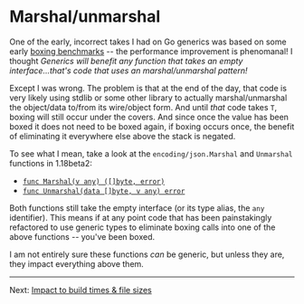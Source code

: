# Marshal/unmarshal

One of the early, incorrect takes I had on Go generics was based on some early [boxing benchmarks](../06-benchmarks/01-boxing.md) -- the performance improvement is phenomanal! I thought _Generics will benefit any function that takes an empty interface...that's code that uses an marshal/unmarshal pattern!_

Except I was wrong. The problem is that at the end of the day, that code is very likely using stdlib or some other library to actually marshal/unmarshal the object/data to/from its wire/object form. And until _that_ code takes `T`, boxing will still occur under the covers. And since once the value has been boxed it does not need to be boxed again, if boxing occurs once, the benefit of eliminating it everywhere else above the stack is negated.

To see what I mean, take a look at the `encoding/json.Marshal` and `Unmarshal` functions in 1.18beta2:

* [`func Marshal(v any) ([]byte, error)`](https://pkg.go.dev/encoding/json@go1.18beta2#Marshal)
* [`func Unmarshal(data []byte, v any) error`](https://pkg.go.dev/encoding/json@go1.18beta2#Unmarshal)

Both functions still take the empty interface (or its type alias, the `any` identifier). This means if at any point code that has been painstakingly refactored to use generic types to eliminate boxing calls into one of the above functions -- you've been boxed.

I am not entirely sure these functions _can_ be generic, but unless they are, they impact everything above them.

---

Next: [Impact to build times & file sizes](./04-builds.md)
